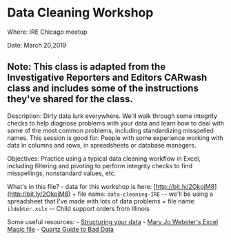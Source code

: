 # Data Cleaning Workshop
Where: IRE Chicago meetup

Date: March 20,2019

Note: This class is adapted from the Investigative Reporters and Editors CARwash class and includes some of the instructions they've shared for the class.
----
Description: Dirty data lurk everywhere. We'll walk through some integrity checks to help diagnose problems with your data and learn how to deal with some of the most common problems, including standardizing misspelled names. This session is good for: People with some experience working with data in columns and rows, in spreadsheets or database managers.

Objectives: Practice using a typical data cleaning workflow in Excel, including filtering and pivoting to perform integrity checks to find misspellings, nonstandard values, etc.

What's in this file? 
    - data for this workshop is here: [http://bit.ly/2OkpjM8](http://bit.ly/2OkpjM8)
        + file name: `data-cleaning-IRE` -- we'll be using a spreadsheet that I've made with lots of data problems
        + file name: `ildebtor.xslx` -- Child support orders from Illinois

Some useful resources: 
    - [Structuring your data](https://source.opennews.org/articles/building-cleaner-smarter-spreadsheets/)
    - [Mary Jo Webster's Excel Magic file](https://mjwebster.github.io/DataJ/tipsheets/ExcelMagic.pdf)
    - [Quartz Guide to Bad Data](https://github.com/Quartz/bad-data-guide)


